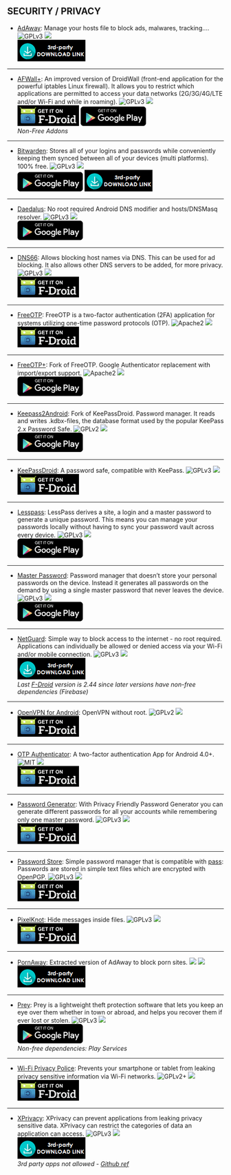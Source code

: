 <!--
    Copyright (C)  2017 PRIMOKORN.
    Permission is granted to copy, distribute and/or modify this document
    under the terms of the GNU Free Documentation License, Version 1.3
    or any later version published by the Free Software Foundation;
    with no Invariant Sections, no Front-Cover Texts, and no Back-Cover Texts.
    A copy of the license is included in the section entitled "GNU
    Free Documentation License".
-->
## SECURITY / PRIVACY

* [AdAway](http://v.ht/Y8hn): Manage your hosts file to block ads, malwares, tracking....
![GPLv3](https://img.shields.io/badge/License-GPLv3-brightgreen.svg?style=flat-square)
[![](https://img.shields.io/badge/Source-Github-lightgrey.svg?style=flat-square)](https://github.com/Free-Software-for-Android/AdAway/)  
[![](Pictures/3rd-party.png)](http://v.ht/Y8hn)

***

* [AFWall+](http://v.ht/U5yM): An improved version of DroidWall (front-end application for the powerful iptables Linux firewall). It allows you to restrict which applications are permitted to access your data networks (2G/3G/4G/LTE and/or Wi-Fi and while in roaming).
![GPLv3](https://img.shields.io/badge/License-GPLv3-brightgreen.svg?style=flat-square)
[![](https://img.shields.io/badge/Source-Github-lightgrey.svg?style=flat-square)](https://github.com/ukanth/afwall)  
[![](Pictures/F-Droid.png)](http://f-droid.org/repository/browse/?fdfilter=afwall+&fdid=dev.ukanth.ufirewall) [![](Pictures/Google_Play.png)](https://play.google.com/store/apps/details?id=dev.ukanth.ufirewall)  
_Non-Free Addons_

***

* [Bitwarden](http://v.ht/5uWB): Stores all of your logins and passwords while conveniently keeping them synced between all of your devices (multi platforms). 100% free.
![GPLv3](https://img.shields.io/badge/License-GPLv3-brightgreen.svg?style=flat-square)
[![](https://img.shields.io/badge/Source-Github-lightgrey.svg?style=flat-square)](https://github.com/bitwarden)  
[![](Pictures/Google_Play.png)](https://play.google.com/store/apps/details?id=com.x8bit.bitwarden) [![](Pictures/3rd-party.png)](https://github.com/bitwarden/mobile/releases/)

***

* [Daedalus](https://play.google.com/store/apps/details?id=org.itxtech.daedalus): No root required Android DNS modifier and hosts/DNSMasq resolver.
![GPLv3](https://img.shields.io/badge/License-GPLv3-brightgreen.svg?style=flat-square)
[![](https://img.shields.io/badge/Source-Github-lightgrey.svg?style=flat-square)](https://github.com/iTXTech/Daedalus)  
[![](Pictures/Google_Play.png)](https://play.google.com/store/apps/details?id=org.itxtech.daedalus)

***

* [DNS66](http://v.ht/Uy3w): Allows blocking host names via DNS. This can be used for ad blocking. It also allows other DNS servers to be added, for more privacy.
![GPLv3](https://img.shields.io/badge/License-GPLv3-brightgreen.svg?style=flat-square)
[![](https://img.shields.io/badge/Source-Github-lightgrey.svg?style=flat-square)](https://github.com/julian-klode/dns66)  
[![](Pictures/F-Droid.png)](http://v.ht/Uy3w)

***

* [FreeOTP](http://v.ht/mVje): FreeOTP is a two-factor authentication (2FA) application for systems utilizing one-time password protocols (OTP).
![Apache2](https://img.shields.io/badge/License-Apache%202.0-yellowgreen.svg?style=flat-square)
[![](https://img.shields.io/badge/Source-Github-lightgrey.svg?style=flat-square)](https://fedorahosted.org/freeotp/browser/android)  
[![](Pictures/F-Droid.png)](http://v.ht/mVje)

***

* [FreeOTP+](http://v.ht/1obJ): Fork of FreeOTP. Google Authenticator replacement with import/export support.
![Apache2](https://img.shields.io/badge/License-Apache%202.0-yellowgreen.svg?style=flat-square)
[![](https://img.shields.io/badge/Source-Github-lightgrey.svg?style=flat-square)](https://github.com/helloworld1/FreeOTPPlus)  
[![](Pictures/Google_Play.png)](https://play.google.com/store/apps/details?id=org.liberty.android.freeotpplus)

***

* [Keepass2Android](https://play.google.com/store/apps/details?id=keepass2android.keepass2android ): Fork of KeePassDroid. Password manager. It reads and writes .kdbx-files, the database format used by the popular KeePass 2.x Password Safe.
![GPLv2](https://img.shields.io/badge/License-GPLv2-brightgreen.svg?style=flat-square)
[![](https://img.shields.io/badge/Source-Github-lightgrey.svg?style=flat-square)](https://keepass2android.codeplex.com/)  
[![](Pictures/Google_Play.png)](https://play.google.com/store/apps/details?id=keepass2android.keepass2android )

***

* [KeePassDroid](http://v.ht/rrOC): A password safe, compatible with KeePass.
![GPLv3](https://img.shields.io/badge/License-GPLv3-brightgreen.svg?style=flat-square)
[![](https://img.shields.io/badge/Source-Github-lightgrey.svg?style=flat-square)](https://github.com/bpellin/keepassdroid)  
[![](Pictures/F-Droid.png)](http://v.ht/rrOC)

***

* [Lesspass](https://lesspass.com/): LessPass derives a site, a login and a master password to generate a unique password. This means you can manage your passwords locally without having to sync your password vault across every device.
![GPLv3](https://img.shields.io/badge/License-GPLv3-brightgreen.svg?style=flat-square)
[![](https://img.shields.io/badge/Source-Github-lightgrey.svg?style=flat-square)](https://github.com/lesspass/cordova)  
[![](Pictures/Google_Play.png)](https://play.google.com/store/apps/details?id=com.lesspass.android)

***

* [Master Password](http://www.devland.de/): Password manager that doesn’t store your personal passwords on the device. Instead it generates all passwords on the demand by using a single master password that never leaves the device.
![GPLv3](https://img.shields.io/badge/License-GPLv3-brightgreen.svg?style=flat-square)
[![](https://img.shields.io/badge/Source-Github-lightgrey.svg?style=flat-square)](https://github.com/dkunzler/masterpassword)  
[![](Pictures/Google_Play.png)](https://play.google.com/store/apps/details?id=de.devland.masterpassword)

***

* [NetGuard](http://forum.xda-developers.com/android/apps-games/app-netguard-root-firewall-t3233012): Simple way to block access to the internet - no root required. Applications can individually be allowed or denied access via your Wi-Fi and/or mobile connection.
![GPLv3](https://img.shields.io/badge/License-GPLv3-brightgreen.svg?style=flat-square)
[![](https://img.shields.io/badge/Source-Github-lightgrey.svg?style=flat-square)](https://github.com/M66B/NetGuard)  
[![](Pictures/3rd-party.png)](https://github.com/M66B/NetGuard/releases/)  
_Last [F-Droid](http://v.ht/H82W) version is 2.44 since later versions have non-free dependencies (Firebase)_

***

* [OpenVPN for Android](http://v.ht/CjYn): OpenVPN without root.
![GPLv2](https://img.shields.io/badge/License-GPLv2-brightgreen.svg?style=flat-square)
[![](https://img.shields.io/badge/Source-Github-lightgrey.svg?style=flat-square)](https://github.com/schwabe/ics-openvpn)  
[![](Pictures/F-Droid.png)](http://v.ht/CjYn)

***

* [OTP Authenticator](http://v.ht/GFFu): A two-factor authentication App for Android 4.0+.
![MIT](https://img.shields.io/badge/License-MIT-orange.svg?style=flat-square)
[![](https://img.shields.io/badge/Source-Github-lightgrey.svg?style=flat-square)](https://github.com/0xbb/otp-authenticator)  
[![](Pictures/F-Droid.png)](http://v.ht/GFFu)

***

* [Password Generator](https://f-droid.org/repository/browse/?fdid=org.secuso.privacyfriendlypasswordgenerator): With Privacy Friendly Password Generator you can generate different passwords for all your accounts while remembering only one master password.
![GPLv3](https://img.shields.io/badge/License-GPLv3-brightgreen.svg?style=flat-square)
[![](https://img.shields.io/badge/Source-Github-lightgrey.svg?style=flat-square)](https://github.com/SecUSo/privacy-friendly-passwordgenerator)  
[![](Pictures/F-Droid.png)](https://f-droid.org/repository/browse/?fdid=org.secuso.privacyfriendlypasswordgenerator)

***

* [Password Store](https://f-droid.org/repository/browse/?fdfilter=password+store&fdid=com.zeapo.pwdstore): Simple password manager that is compatible with [pass](http://www.passwordstore.org/): Passwords are stored in simple text files which are encrypted with OpenPGP.
![GPLv3](https://img.shields.io/badge/License-GPLv3-brightgreen.svg?style=flat-square)
[![](https://img.shields.io/badge/Source-Github-lightgrey.svg?style=flat-square)](https://github.com/zeapo/Android-Password-Store)  
[![](Pictures/F-Droid.png)](https://f-droid.org/repository/browse/?fdfilter=password+store&fdid=com.zeapo.pwdstore)

***

* [PixelKnot](http://v.ht/AFqD): Hide messages inside files.
![GPLv3](https://img.shields.io/badge/License-GPLv3-brightgreen.svg?style=flat-square)
[![](https://img.shields.io/badge/Source-Github-lightgrey.svg?style=flat-square)](https://github.com/guardianproject/PixelKnot)  
[![](Pictures/F-Droid.png)](http://v.ht/AFqD)

***

* [PornAway](http://forum.xda-developers.com/android/apps-games/root-pornaway-block-porn-sites-t3460036): Extracted version of AdAway to block porn sites.
![](https://img.shields.io/badge/License-Missing-000000.svg?style=flat-square)
[![](https://img.shields.io/badge/Source-Github-lightgrey.svg?style=flat-square)](https://github.com/mhxion/pornaway/)  
[![](Pictures/3rd-party.png)](https://github.com/mhxion/pornaway)

***

* [Prey](https://play.google.com/store/apps/details?id=com.prey): Prey is a lightweight theft protection software that lets you keep an eye over them whether in town or abroad, and helps you recover them if ever lost or stolen.
![GPLv3](https://img.shields.io/badge/License-GPLv3-brightgreen.svg?style=flat-square)
[![](https://img.shields.io/badge/Source-Github-lightgrey.svg?style=flat-square)](https://github.com/prey/prey-android-client)  
[![](Pictures/Google_Play.png)](https://play.google.com/store/apps/details?id=com.prey)  
_Non-free dependencies: Play Services_

***

* [Wi-Fi Privacy Police](http://v.ht/xHWR): Prevents your smartphone or tablet from leaking privacy sensitive information via Wi-Fi networks.
![GPLv2+](https://img.shields.io/badge/License-GPLv2+-brightgreen.svg?style=flat-square)
[![](https://img.shields.io/badge/Source-Github-lightgrey.svg?style=flat-square)](https://github.com/BramBonne/privacypolice)  
[![](Pictures/F-Droid.png)](http://v.ht/xHWR)

***

* [XPrivacy](http://v.ht/Iw2y): XPrivacy can prevent applications from leaking privacy sensitive data. XPrivacy can restrict the categories of data an application can access.
![GPLv3](https://img.shields.io/badge/License-GPLv3-brightgreen.svg?style=flat-square)
[![](https://img.shields.io/badge/Source-Github-lightgrey.svg?style=flat-square)](https://github.com/M66B/XPrivacy)  
[![](Pictures/3rd-party.png)](https://github.com/M66B/XPrivacy/releases/)  
_3rd party apps not allowed - [Github ref](https://github.com/M66B/XPrivacy#FAQ72)_